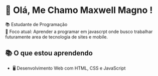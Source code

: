 
# 👋 Olá, Me Chamo Maxwell Magno !  

📚 Estudante de Programação   
🎯 Foco atual: Aprender a programar em javascrpt onde busco trabalhar futuramente area de tecnologia de sites e mobile.  

## 📚 O que estou aprendendo  
- 🖥️ Desenvolvimento Web com HTML, CSS e JavaScript   
  
